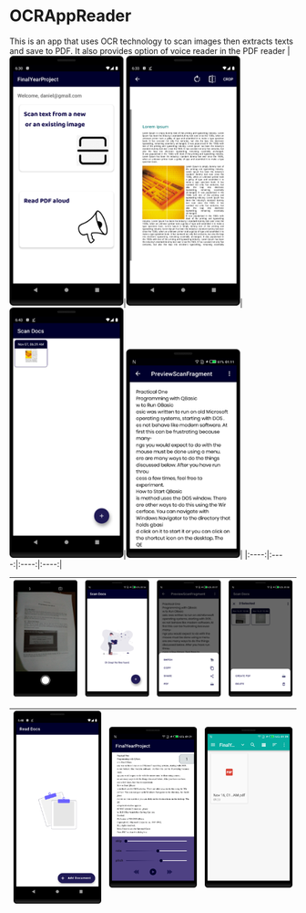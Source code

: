 # OCRAppReader
This is an app that uses OCR technology to scan images then extracts texts and save to PDF. It also provides option of voice reader in the PDF reader
|<img src="/4thPic.png" width=200/>|<img src="/5thPic.png" width=200/>|<img src="/6thPic.png" width=200/>|<img src="/7thPic.png" width=200/>|
|:----:|:----:|:----:|:----:|

|<img src="/8thPic.png" width=200/>|<img src="/10thPic.png" width=200/>|<img src="/11thPic.png" width=200/>|<img src="/13thPic.png" width=200/>|
|:----:|:----:|:----:|:----:|

|<img src="/14thPic.png" width=200/>|<img src="/15thPic.png" width=200/>|<img src="/20thPic.png" width=200/>|
|:----:|:----:|:----:|
